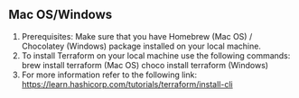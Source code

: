 ## Mac OS/Windows ##

1) Prerequisites: Make sure that you have Homebrew (Mac OS) / Chocolatey (Windows) package installed on your local machine.
2) To install Terraform on your local machine use the following commands:
brew install terraform (Mac OS)
choco install terraform (Windows)
3) For more information refer to the following link:
https://learn.hashicorp.com/tutorials/terraform/install-cli
